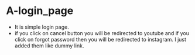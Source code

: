 # A-login_page
- It is simple login page.
- if you click on cancel button you will be  redirected to youtube and if you click on forgot password then you will be redirected to instagram. I just added them like dummy link.
